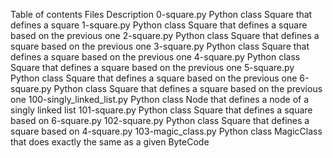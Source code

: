 Table of contents
Files Description
0-square.py	Python class Square that defines a square
1-square.py	Python class Square that defines a square based on the previous one
2-square.py	Python class Square that defines a square based on the previous one
3-square.py	Python class Square that defines a square based on the previous one
4-square.py	Python class Square that defines a square based on the previous one
5-square.py	Python class Square that defines a square based on the previous one
6-square.py	Python class Square that defines a square based on the previous one
100-singly_linked_list.py    Python class Node that defines a node of a singly linked list
101-square.py		     Python class Square that defines a square based on 6-square.py
102-square.py		     Python class Square that defines a square based on 4-square.py
103-magic_class.py	     Python class MagicClass that does exactly the same as a given ByteCode